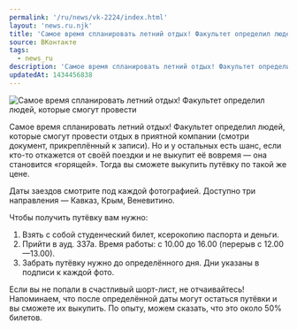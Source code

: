 ```yaml
---
permalink: '/ru/news/vk-2224/index.html'
layout: 'news.ru.njk'
title: 'Самое время спланировать летний отдых! Факультет определил людей, которые смогут провести отдых'
source: ВКонтакте
tags:
  - news_ru
description: 'Самое время спланировать летний отдых! Факультет определил людей, которые смогут провести'
updatedAt: 1434456838
---
```

![Самое время спланировать летний отдых! Факультет определил людей, которые смогут провести](https://sun9-61.userapi.com/impf/c628324/v628324484/56d2/26gNh-tKp8w.jpg?size=1280x853&quality=96&sign=0158f0004f941ad06df22e3e4b171077&c_uniq_tag=c9xlQLqFBcz2iEruftdwNFMjkiO5atzhiTMR_1ZOJNE&type=album)

Самое время спланировать летний отдых! Факультет определил людей, которые смогут провести отдых в приятной компании (смотри документ, прикреплённый к записи). Но и у остальных есть шанс, если кто-то откажется от своёй поездки и не выкупит её вовремя — она становится «горящей». Тогда вы сможете выкупить путёвку по такой же цене.

Даты заездов смотрите под каждой фотографией. Доступно три направления — Кавказ, Крым, Веневитино.

Чтобы получить путёвку вам нужно:
1. Взять с собой студенческий билет, ксерокопию паспорта и деньги.
2. Прийти в ауд. 337а. Время работы: с 10.00 до 16.00 (перерыв с 12.00 —13.00).
3. Забрать путёвку нужно до определённого дня. Дни указаны в подписи к каждой фото.

Если вы не попали в счастливый шорт-лист, не отчаивайтесь! Напоминаем, что после определённой даты могут остаться путёвки и вы сможете их выкупить. По опыту, можем сказать, что это около 50% билетов.
